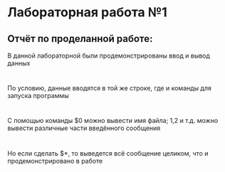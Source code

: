 # Лабораторная работа №1
## Отчёт по проделанной работе:
В данной лабораторной были продемонстрированы ввод и вывод данных
#
По условию, данные вводятся в той же строке, где и команды для запуска программы
#
С помощью команды $0 можно вывести имя файла; $1,$2 и т.д. можно вывести различные части введённого сообщения
#
Но если сделать $*, то выведется всё сообщение целиком, что и продемонстрировано в работе

